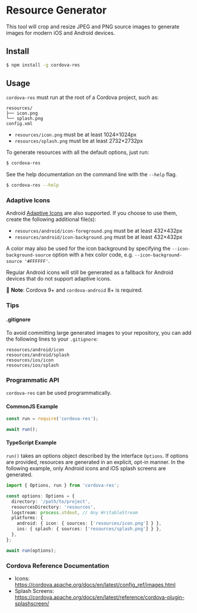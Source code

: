 # Resource Generator

This tool will crop and resize JPEG and PNG source images to generate images for modern iOS and Android devices.

## Install

```bash
$ npm install -g cordova-res
```

## Usage

`cordova-res` must run at the root of a Cordova project, such as:

```
resources/
├── icon.png
└── splash.png
config.xml
```

* `resources/icon.png` must be at least 1024×1024px
* `resources/splash.png` must be at least 2732×2732px

To generate resources with all the default options, just run:

```bash
$ cordova-res
```

See the help documentation on the command line with the `--help` flag.

```bash
$ cordova-res --help
```

### Adaptive Icons

Android [Adaptive Icons](https://developer.android.com/guide/practices/ui_guidelines/icon_design_adaptive) are also supported. If you choose to use them, create the following additional file(s):

* `resources/android/icon-foreground.png` must be at least 432×432px
* `resources/android/icon-background.png` must be at least 432×432px

A color may also be used for the icon background by specifying the `--icon-background-source` option with a hex color code, e.g. `--icon-background-source '#FFFFFF'`.

Regular Android icons will still be generated as a fallback for Android devices that do not support adaptive icons.

:memo: **Note**: Cordova 9+ and `cordova-android` 8+ is required.

### Tips

#### .gitignore

To avoid committing large generated images to your repository, you can add the
following lines to your `.gitignore`:

```
resources/android/icon
resources/android/splash
resources/ios/icon
resources/ios/splash
```

### Programmatic API

`cordova-res` can be used programmatically.

#### CommonJS Example

```js
const run = require('cordova-res');

await run();
```

#### TypeScript Example

`run()` takes an options object described by the interface `Options`. If options are provided, resources are generated in an explicit, opt-in manner. In the following example, only Android icons and iOS splash screens are generated.

```ts
import { Options, run } from 'cordova-res';

const options: Options = {
  directory: '/path/to/project',
  resourcesDirectory: 'resources',
  logstream: process.stdout, // Any WritableStream
  platforms: {
    android: { icon: { sources: ['resources/icon.png'] } },
    ios: { splash: { sources: ['resources/splash.png'] } },
  },
};

await run(options);
```

### Cordova Reference Documentation

- Icons: https://cordova.apache.org/docs/en/latest/config_ref/images.html
- Splash Screens: https://cordova.apache.org/docs/en/latest/reference/cordova-plugin-splashscreen/
